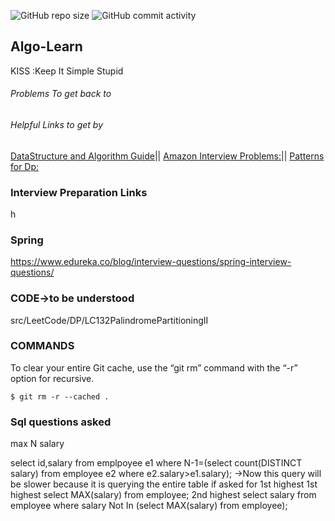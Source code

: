 ![GitHub repo size](https://img.shields.io/github/repo-size/myvinb/Algo-Learn?style=plastic)  ![GitHub commit activity](https://img.shields.io/github/commit-activity/m/myvinb/Algo-Learn?style=plastic)


## Algo-Learn
KISS :Keep It Simple Stupid
###### Problems To get back to
        

###### Helpful Links to get by 
[DataStructure and Algorithm Guide](https://leetcode.com/discuss/general-discussion/494279/comprehensive-data-structure-and-algorithm-study-guide)||
[Amazon Interview Problems:](https://leetcode.com/discuss/interview-question/481968/Amazon-Interview-Problems-List-(Updated)/430085)|| [Patterns for Dp:](https://leetcode.com/discuss/general-discussion/458695/dynamic-programming-patterns)                                  

### Interview Preparation Links  
h

### Spring  
https://www.edureka.co/blog/interview-questions/spring-interview-questions/


### CODE->to be understood
src/LeetCode/DP/LC132PalindromePartitioningII

### COMMANDS
To clear your entire Git cache, use the “git rm” command with the “-r” option for recursive.
```
$ git rm -r --cached .
```
### Sql questions asked
max N salary 

select id,salary from emplpoyee e1 where N-1=(select count(DISTINCT salary) from employee e2 where e2.salary>e1.salary); 
->Now this query will be slower because it is querying the entire table if asked for 1st highest 
1st highest
select MAX(salary) from employee;
2nd highest
select salary from employee where salary Not In (select MAX(salary) from employee);

